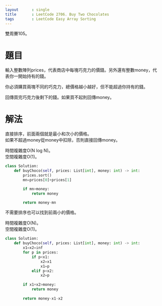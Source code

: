 ```yaml
--- 
layout      : single
title       : LeetCode 2706. Buy Two Chocolates
tags        : LeetCode Easy Array Sorting
---
```

雙周賽105。

# 題目
輸入整數陣列prices，代表商店中每塊巧克力的價錢。另外還有整數money，代表你一開始持有的錢。  

你必須購買兩塊不同的巧克力，總價格越小越好，但不能超過你持有的錢。  

回傳買完巧克力後剩下的錢。如果買不起則回傳money。  

# 解法
直接排序，前面兩個就是最小和次小的價格。  
如果不超過money從money中扣除，否則直接回傳money。  

時間複雜度O(N log N)。  
空間複雜度O(1)。  

```python
class Solution:
    def buyChoco(self, prices: List[int], money: int) -> int:
        prices.sort()
        mn=prices[0]+prices[1]

        if mn>money:
            return money

        return money-mn
```

不需要排序也可以找到前兩小的價格。  

時間複雜度O(N)。  
空間複雜度O(1)。  

```python
class Solution:
    def buyChoco(self, prices: List[int], money: int) -> int:
        x1=x2=inf
        for p in prices:
            if p<x1:
                x2=x1
                x1=p
            elif p<x2:
                x2=p
                
        if x1+x2>money:
            return money
        
        return money-x1-x2
```